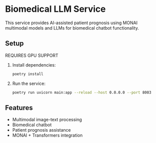 # Biomedical LLM Service

This service provides AI-assisted patient prognosis using MONAI multimodal models and LLMs for biomedical chatbot functionality.

## Setup

REQUIRES GPU SUPPORT

1. Install dependencies:
   ```bash
   poetry install
   ```

2. Run the service:
   ```bash
   poetry run uvicorn main:app --reload --host 0.0.0.0 --port 8003
   ```

## Features
- Multimodal image-text processing
- Biomedical chatbot
- Patient prognosis assistance
- MONAI + Transformers integration 